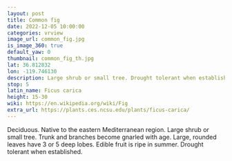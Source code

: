 ```yaml
---
layout: post
title: Common fig
date: 2022-12-05 10:00:00
categories: vrview
image_url: common_fig.jpg
is_image_360: true
default_yaw: 0
thumbnail: common_fig_th.jpg
lat: 36.812832
lon: -119.746130
description: Large shrub or small tree. Drought tolerant when established.
stop: 5
latin_name: Ficus carica
height: 15-30
wiki: https://en.wikipedia.org/wiki/Fig
extra_url: https://plants.ces.ncsu.edu/plants/ficus-carica/
---
```

Deciduous. Native to the eastern Mediterranean region. Large shrub or small tree. Trunk and branches become gnarled with age. Large, rounded leaves have 3 or 5 deep lobes. Edible fruit is ripe in summer. Drought tolerant when established.